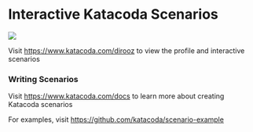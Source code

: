# Interactive Katacoda Scenarios

[![](http://shields.katacoda.com/katacoda/dirooz/count.svg)](https://www.katacoda.com/dirooz "Get your profile on Katacoda.com")

Visit https://www.katacoda.com/dirooz to view the profile and interactive scenarios

### Writing Scenarios
Visit https://www.katacoda.com/docs to learn more about creating Katacoda scenarios

For examples, visit https://github.com/katacoda/scenario-example
